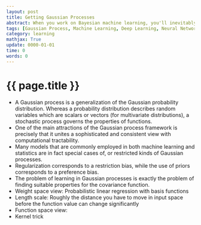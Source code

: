 ```yaml
---
layout: post
title: Getting Gaussian Processes
abstract: When you work on Bayesian machine learning, you'll inevitably stumble upon Gaussian Processes. You probably won't understand them and then dismiss them as not that important after all. An then they'll appear again. And again. And again. Okay, enough! Le'ts have another look then...
tags: [Gaussian Process, Machine Learning, Deep Learning, Neural Networks]
category: learning
mathjax: True
update: 0000-01-01
time: 0
words: 0
---
```


# {{ page.title }}

* A Gaussian process is a generalization of the Gaussian probability distribution. Whereas a probability distribution describes random variables which are scalars or vectors (for multivariate distributions), a stochastic process governs the properties of functions.
* One of the main attractions of the Gaussian process framework is precisely that it unites a sophisticated and consistent view with computational tractability.
* Many models that are commonly employed in both machine learning and statistics are in fact special cases of, or restricted kinds of Gaussian processes.
* Regularization corresponds to a restriction bias, while the use of priors corresponds to a preference bias.
* The problem of learning in Gaussian processes is exactly the problem of finding suitable properties for the covariance function.
* Weight space view: Probabilistic linear regression with basis functions
* Length scale: Roughly the distance you have to move in input space before the function value can change significantly
* Function space view: 
* Kernel trick
